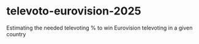 # televoto-eurovision-2025
Estimating the needed televoting % to win Eurovision televoting in a given country
